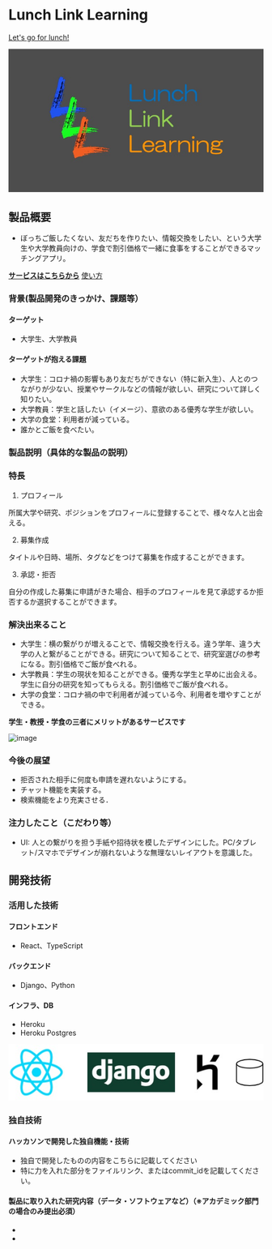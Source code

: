 # Lunch Link Learning

[Let's go for lunch!](https://salty-scrubland-05174.herokuapp.com/register)

<!-- [![IMAGE ALT TEXT HERE](https://jphacks.com/wp-content/uploads/2020/09/JPHACKS2020_ogp.jpg)](https://www.youtube.com/watch?v=G5rULR53uMk) -->

![logo](./logo.jpg)


## 製品概要
- ぼっちご飯したくない、友だちを作りたい、情報交換をしたい、という大学生や大学教員向けの、学食で割引価格で一緒に食事をすることができるマッチングアプリ。


**[サービスはこちらから](https://salty-scrubland-05174.herokuapp.com/register)**
[使い方](jphacks/E_2010/wiki/サービスの使い方)


### 背景(製品開発のきっかけ、課題等）
#### ターゲット
- 大学生、大学教員

#### ターゲットが抱える課題
- 大学生：コロナ禍の影響もあり友だちができない（特に新入生）、人とのつながりが少ない、授業やサークルなどの情報が欲しい、研究について詳しく知りたい。
- 大学教員：学生と話したい（イメージ）、意欲のある優秀な学生が欲しい。
- 大学の食堂：利用者が減っている。
- 誰かとご飯を食べたい。

### 製品説明（具体的な製品の説明）
### 特長
1. プロフィール

所属大学や研究、ポジションをプロフィールに登録することで、様々な人と出会える。

2. 募集作成

タイトルや日時、場所、タグなどをつけて募集を作成することができます。

3. 承認・拒否

自分の作成した募集に申請がきた場合、相手のプロフィールを見て承認するか拒否するか選択することができます。

### 解決出来ること
- 大学生：横の繋がりが増えることで、情報交換を行える。違う学年、違う大学の人と繋がることができる。研究について知ることで、研究室選びの参考になる。割引価格でご飯が食べれる。
- 大学教員：学生の現状を知ることができる。優秀な学生と早めに出会える。学生に自分の研究を知ってもらえる。割引価格でご飯が食べれる。
- 大学の食堂：コロナ禍の中で利用者が減っている今、利用者を増やすことができる。

**学生・教授・学食の三者にメリットがあるサービスです**

![image](https://user-images.githubusercontent.com/38308823/98436367-1f222900-211e-11eb-9a85-93f3d0545910.png)

### 今後の展望
- 拒否された相手に何度も申請を遅れないようにする。
- チャット機能を実装する。
- 検索機能をより充実させる．

### 注力したこと（こだわり等）
* UI: 人との繋がりを担う手紙や招待状を模したデザインにした。PC/タブレット/スマホでデザインが崩れないような無理ないレイアウトを意識した。

## 開発技術
### 活用した技術
#### フロントエンド
- React、TypeScript

#### バックエンド
- Django、Python

#### インフラ、DB
- Heroku
- Heroku Postgres

![構成](./構成.jpg)

### 独自技術
#### ハッカソンで開発した独自機能・技術
* 独自で開発したものの内容をこちらに記載してください
* 特に力を入れた部分をファイルリンク、またはcommit_idを記載してください。

#### 製品に取り入れた研究内容（データ・ソフトウェアなど）（※アカデミック部門の場合のみ提出必須）
* 
* 
